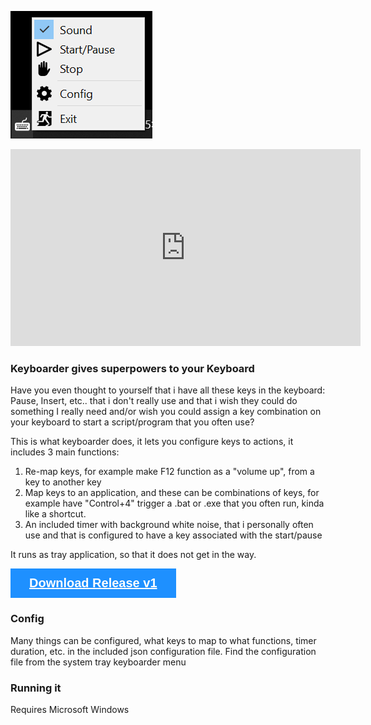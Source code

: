 <!-- Add icon library -->
<link rel="stylesheet" href="https://cdnjs.cloudflare.com/ajax/libs/font-awesome/4.7.0/css/font-awesome.min.css">

<style>
  .btn {
  background-color: DodgerBlue;
  border: none;
  color: #fff;
  padding: 12px 30px;
  cursor: pointer;
  font-size: 20px;
}
.btn:hover {
  background-color: RoyalBlue;
}
</style>


![Keyboarder](https://raw.githubusercontent.com/al3xandr3/Keyboarder/master/Keyboarder.png)

<iframe width="560" height="315" src="https://www.youtube.com/embed/Zw5v4yVJjpg" title="YouTube video player" frameborder="0" allow="accelerometer; autoplay; clipboard-write; encrypted-media; gyroscope; picture-in-picture" allowfullscreen></iframe>

### Keyboarder gives superpowers to your Keyboard

Have you even thought to yourself that i have all these keys in the keyboard: Pause, Insert, etc.. that i don't really use and that i wish they could do something I really need and/or wish you could assign a key combination on your keyboard to start a script/program that you often use?

This is what keyboarder does, it lets you configure keys to actions, it includes 3 main functions:
1. Re-map keys, for example make F12 function as a "volume up", from a key to another key
2. Map keys to an application, and these can be combinations of keys, for example have "Control+4" trigger a .bat or .exe that you often run, kinda like a shortcut.
3. An included timer with background white noise, that i personally often use and that is configured to have a key associated with the start/pause

It runs as tray application, so that it does not get in the way.

<button class="btn"><i class="fa fa-download"></i><a href="https://github.com/al3xandr3/Keyboarder/releases/download/v1/Keyboarder.exe" style="color:white;"><b>  Download Release v1</b></a></button>


### Config

Many things can be configured, what keys to map to what functions, timer duration, etc. in the included json configuration file.
Find the configuration file from the system tray keyboarder menu


### Running it

Requires Microsoft Windows
